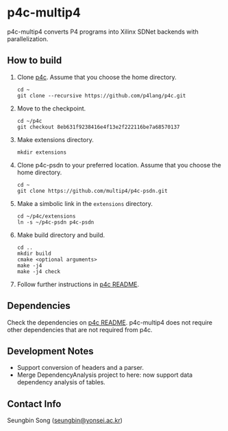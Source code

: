 # p4c-multip4
p4c-multip4 converts P4 programs into Xilinx SDNet backends with parallelization.

## How to build
1. Clone [p4c](https://github.com/p4lang/p4c). Assume that you choose the home directory.
    ```
    cd ~
    git clone --recursive https://github.com/p4lang/p4c.git
    ```
2. Move to the checkpoint. 
    ```
    cd ~/p4c
    git checkout 8eb631f9238416e4f13e2f222116be7a68570137
    ```
3. Make extensions directory. 
   ```
   mkdir extensions
   ```
4. Clone p4c-psdn to your preferred location. Assume that you choose the home directory.
    ```
    cd ~
    git clone https://github.com/multip4/p4c-psdn.git
    ```
5. Make a simbolic link in the `extensions` directory.
    ```
    cd ~/p4c/extensions
    ln -s ~/p4c-psdn p4c-psdn
    ```
6. Make build directory and build.
    ```
    cd .. 
    mkdir build
    cmake <optional arguments>
    make -j4
    make -j4 check
    ```
7. Follow further instructions in [p4c README](https://github.com/p4lang/p4c#getting-started).

## Dependencies
Check the dependencies on [p4c README](https://github.com/p4lang/p4c#dependencies).
p4c-multip4 does not require other dependencies that are not required from p4c.

## Development Notes
- Support conversion of headers and a parser.
- Merge DependencyAnalysis project to here: now support data dependency
analysis of tables.

## Contact Info
Seungbin Song (seungbin@yonsei.ac.kr)
